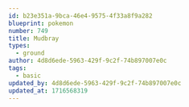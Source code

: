 ```yaml
---
id: b23e351a-9bca-46e4-9575-4f33a8f9a282
blueprint: pokemon
number: 749
title: Mudbray
types:
  - ground
author: 4d8d6ede-5963-429f-9c2f-74b897007e0c
tags:
  - basic
updated_by: 4d8d6ede-5963-429f-9c2f-74b897007e0c
updated_at: 1716568319
---
```

